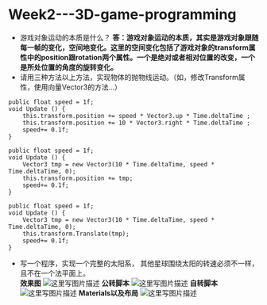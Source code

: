# Week2---3D-game-programming
 - 游戏对象运动的本质是什么？
**答：游戏对象运动的本质，其实是游戏对象跟随每一帧的变化，空间地变化。这里的空间变化包括了游戏对象的transform属性中的position跟rotation两个属性。一个是绝对或者相对位置的改变，一个是所处位置的角度的旋转变化。**
 - 请用三种方法以上方法，实现物体的抛物线运动。（如，修改Transform属性，使用向量Vector3的方法…）
```
public float speed = 1f;
void Update () {
    this.transform.position += speed * Vector3.up * Time.deltaTime ;
    this.transform.position += 10 * Vector3.right * Time.deltaTime ;
    speed+= 0.1f;
}
```

```
public float speed = 1f;
void Update () {
    Vector3 tmp = new Vector3(10 * Time.deltaTime, speed * Time.deltaTime, 0);
    this.transform.position += tmp;
    speed+= 0.1f;
}
```

```
public float speed = 1f;
void Update () {
    Vector3 tmp = new Vector3(10 * Time.deltaTime, speed * Time.deltaTime, 0);
    this.transform.Translate(tmp);
    speed+= 0.1f;
}
```

 - 写一个程序，实现一个完整的太阳系， 其他星球围绕太阳的转速必须不一样，且不在一个法平面上。   
**效果图** 
![这里写图片描述](https://img-blog.csdn.net/20180403145210372?watermark/2/text/aHR0cHM6Ly9ibG9nLmNzZG4ubmV0L2phbmtpbmdtZWFuaW5n/font/5a6L5L2T/fontsize/400/fill/I0JBQkFCMA==/dissolve/70)
**公转脚本**
![这里写图片描述](https://img-blog.csdn.net/20180403145349227?watermark/2/text/aHR0cHM6Ly9ibG9nLmNzZG4ubmV0L2phbmtpbmdtZWFuaW5n/font/5a6L5L2T/fontsize/400/fill/I0JBQkFCMA==/dissolve/70)
**自转脚本**
![这里写图片描述](https://img-blog.csdn.net/2018040314551328?watermark/2/text/aHR0cHM6Ly9ibG9nLmNzZG4ubmV0L2phbmtpbmdtZWFuaW5n/font/5a6L5L2T/fontsize/400/fill/I0JBQkFCMA==/dissolve/70)
**Materials以及布局**
![这里写图片描述](https://img-blog.csdn.net/2018040315105914?watermark/2/text/aHR0cHM6Ly9ibG9nLmNzZG4ubmV0L2phbmtpbmdtZWFuaW5n/font/5a6L5L2T/fontsize/400/fill/I0JBQkFCMA==/dissolve/70)
